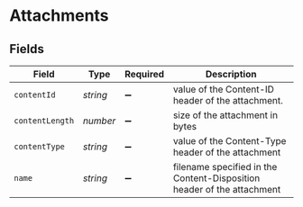 # Attachments


## Fields

| Field                                                                  | Type                                                                   | Required                                                               | Description                                                            |
| ---------------------------------------------------------------------- | ---------------------------------------------------------------------- | ---------------------------------------------------------------------- | ---------------------------------------------------------------------- |
| `contentId`                                                            | *string*                                                               | :heavy_minus_sign:                                                     | value of the Content-ID header of the attachment.                      |
| `contentLength`                                                        | *number*                                                               | :heavy_minus_sign:                                                     | size of the attachment in bytes                                        |
| `contentType`                                                          | *string*                                                               | :heavy_minus_sign:                                                     | value of the Content-Type header of the attachment                     |
| `name`                                                                 | *string*                                                               | :heavy_minus_sign:                                                     | filename specified in the Content-Disposition header of the attachment |